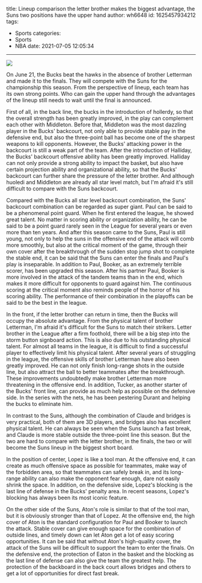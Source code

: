 title: Lineup comparison  the letter brother makes the biggest advantage, the Suns two positions have the upper hand
author: wh6648
id: 1625457934212
tags: 
- Sports
categories: 
- Sports
- NBA
date: 2021-07-05 12:05:34
---
![](https://p0.itc.cn/q_70/images01/20210705/53d116eba9d247fb9070d53d0f8538a7.jpeg)


On June 21, the Bucks beat the hawks in the absence of brother Letterman and made it to the finals. They will compete with the Suns for the championship this season. From the perspective of lineup, each team has its own strong points. Who can gain the upper hand through the advantages of the lineup still needs to wait until the final is announced.

First of all, in the back line, the bucks in the introduction of hollerdy, so that the overall strength has been greatly improved, in the play can complement each other with Middleton. Before that, Middleton was the most dazzling player in the Bucks' backcourt, not only able to provide stable pay in the defensive end, but also the three-point ball has become one of the sharpest weapons to kill opponents. However, the Bucks' attacking power in the backcourt is still a weak part of the team. After the introduction of Halliday, the Bucks' backcourt offensive ability has been greatly improved. Halliday can not only provide a strong ability to impact the basket, but also have certain projection ability and organizational ability, so that the Bucks' backcourt can further share the pressure of the letter brother. And although huoledi and Middleton are already all star level match, but I'm afraid it's still difficult to compare with the Suns backcourt.

Compared with the Bucks all star level backcourt combination, the Suns' backcourt combination can be regarded as super giant. Paul can be said to be a phenomenal point guard. When he first entered the league, he showed great talent. No matter in scoring ability or organization ability, he can be said to be a point guard rarely seen in the League for several years or even more than ten years. And after this season came to the Suns, Paul is still young, not only to help the suns in the offensive end of the attack will comb more smoothly, but also at the critical moment of the game, through their own cover after the breakthrough of the sudden stop jump shot to complete the stable end, it can be said that the Suns can enter the finals and Paul's play is inseparable. In addition to Paul, Booker, as an extremely terrible scorer, has been upgraded this season. After his partner Paul, Booker is more involved in the attack of the tandem teams than in the end, which makes it more difficult for opponents to guard against him. The continuous scoring at the critical moment also reminds people of the horror of his scoring ability. The performance of their combination in the playoffs can be said to be the best in the league.

In the front, if the letter brother can return in time, then the Bucks will occupy the absolute advantage. From the physical talent of brother Letterman, I'm afraid it's difficult for the Suns to match their strikers. Letter brother in the League after a firm foothold, there will be a big step into the storm button signboard action. This is also due to his outstanding physical talent. For almost all teams in the league, it is difficult to find a successful player to effectively limit his physical talent. After several years of struggling in the league, the offensive skills of brother Letterman have also been greatly improved. He can not only finish long-range shots in the outside line, but also attract the ball to better teammates after the breakthrough. These improvements undoubtedly make brother Letterman more threatening in the offensive end. In addition, Tucker, as another starter of the Bucks' front line, can provide as much help as possible on the defensive side. In the series with the nets, he has been pestering Durant and helping the bucks to eliminate him.

In contrast to the Suns, although the combination of Claude and bridges is very practical, both of them are 3D players, and bridges also has excellent physical talent. He can always be seen when the Suns launch a fast break, and Claude is more stable outside the three-point line this season. But the two are hard to compare with the letter brother, in the finals, the two or will become the Suns lineup in the biggest short board.

In the position of center, Lopez is like a tool man. At the offensive end, it can create as much offensive space as possible for teammates, make way of the forbidden area, so that teammates can safely break in, and its long-range ability can also make the opponent fear enough, dare not easily shrink the space. In addition, on the defensive side, Lopez's blocking is the last line of defense in the Bucks' penalty area. In recent seasons, Lopez's blocking has always been its most iconic feature.

On the other side of the Suns, Aton's role is similar to that of the tool man, but it is obviously stronger than that of Lopez. At the offensive end, the high cover of Aton is the standard configuration for Paul and Booker to launch the attack. Stable cover can give enough space for the combination of outside lines, and timely down can let Aton get a lot of easy scoring opportunities. It can be said that without Aton's high-quality cover, the attack of the Suns will be difficult to support the team to enter the finals. On the defensive end, the protection of Eaton in the basket and the blocking as the last line of defense can also give the team the greatest help. The protection of the backboard in the back court allows bridges and others to get a lot of opportunities for direct fast break.

